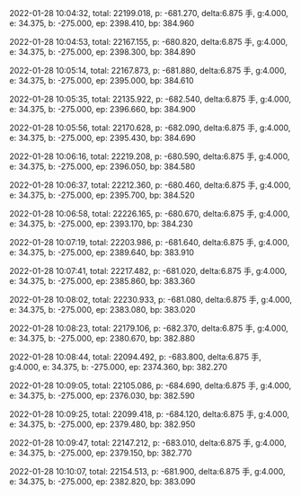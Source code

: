 2022-01-28 10:04:32, total: 22199.018, p: -681.270, delta:6.875 手, g:4.000, e: 34.375, b: -275.000, ep: 2398.410, bp: 384.960

2022-01-28 10:04:53, total: 22167.155, p: -680.820, delta:6.875 手, g:4.000, e: 34.375, b: -275.000, ep: 2398.300, bp: 384.890

2022-01-28 10:05:14, total: 22167.873, p: -681.880, delta:6.875 手, g:4.000, e: 34.375, b: -275.000, ep: 2395.000, bp: 384.610

2022-01-28 10:05:35, total: 22135.922, p: -682.540, delta:6.875 手, g:4.000, e: 34.375, b: -275.000, ep: 2396.660, bp: 384.900

2022-01-28 10:05:56, total: 22170.628, p: -682.090, delta:6.875 手, g:4.000, e: 34.375, b: -275.000, ep: 2395.430, bp: 384.690

2022-01-28 10:06:16, total: 22219.208, p: -680.590, delta:6.875 手, g:4.000, e: 34.375, b: -275.000, ep: 2396.050, bp: 384.580

2022-01-28 10:06:37, total: 22212.360, p: -680.460, delta:6.875 手, g:4.000, e: 34.375, b: -275.000, ep: 2395.700, bp: 384.520

2022-01-28 10:06:58, total: 22226.165, p: -680.670, delta:6.875 手, g:4.000, e: 34.375, b: -275.000, ep: 2393.170, bp: 384.230

2022-01-28 10:07:19, total: 22203.986, p: -681.640, delta:6.875 手, g:4.000, e: 34.375, b: -275.000, ep: 2389.640, bp: 383.910

2022-01-28 10:07:41, total: 22217.482, p: -681.020, delta:6.875 手, g:4.000, e: 34.375, b: -275.000, ep: 2385.860, bp: 383.360

2022-01-28 10:08:02, total: 22230.933, p: -681.080, delta:6.875 手, g:4.000, e: 34.375, b: -275.000, ep: 2383.080, bp: 383.020

2022-01-28 10:08:23, total: 22179.106, p: -682.370, delta:6.875 手, g:4.000, e: 34.375, b: -275.000, ep: 2380.670, bp: 382.880

2022-01-28 10:08:44, total: 22094.492, p: -683.800, delta:6.875 手, g:4.000, e: 34.375, b: -275.000, ep: 2374.360, bp: 382.270

2022-01-28 10:09:05, total: 22105.086, p: -684.690, delta:6.875 手, g:4.000, e: 34.375, b: -275.000, ep: 2376.030, bp: 382.590

2022-01-28 10:09:25, total: 22099.418, p: -684.120, delta:6.875 手, g:4.000, e: 34.375, b: -275.000, ep: 2379.480, bp: 382.950

2022-01-28 10:09:47, total: 22147.212, p: -683.010, delta:6.875 手, g:4.000, e: 34.375, b: -275.000, ep: 2379.150, bp: 382.770

2022-01-28 10:10:07, total: 22154.513, p: -681.900, delta:6.875 手, g:4.000, e: 34.375, b: -275.000, ep: 2382.820, bp: 383.090